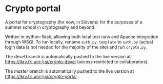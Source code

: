 # Crypto portal

A portal for cryptography (for now, in Slovene) for the purposes of a summer school in cryptography and beyond.

Written in python-flask, allowing both local test runs and Apache integration through WSGI.
To run locally, rename `auth.py.template` to `auth.py` (actual login data is not needed for the majority of the site) and run `crypto.py`.

The *devel* branch is automatically pushed to the live version at https://lkrv.fri.uni-lj.si/crypto-devel (access restricted to collaborators).

The *master* branch is automatically pushed to the live version at https://lkrv.fri.uni-lj.si/crypto-portal .
